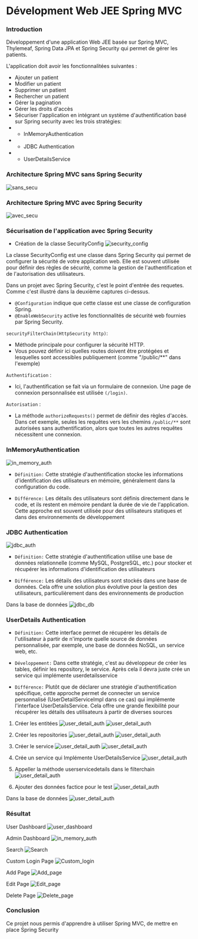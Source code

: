 # Dévelopment Web JEE Spring MVC

### Introduction
Développement d'une application Web JEE basée sur Spring MVC,
Thylemeaf, Spring Data JPA et Spring Security qui permet de 
gérer les patients. 

L'application doit avoir les fonctionnalitées suivantes :
* Ajouter un patient
* Modifier un patient
* Supprimer un patient
* Rechercher un patient
* Gérer la pagination
* Gérer les droits d'accès
* Sécuriser l'application en intégrant un système d'authentification basé sur Spring security avec les trois stratégies:
* * InMemoryAuthentication
* * JDBC Authentication
* * UserDetailsService

### Architecture Spring MVC sans Spring Security

![sans_secu](captures/sans_secu.png)


### Architecture Spring MVC avec Spring Security

![avec_secu](captures/avec_secu.png)


### Sécurisation de l'application avec Spring Security

* Création de la classe SecurityConfig
![security_config](captures/security_config.png)

La classe SecurityConfig est une classe dans Spring Security qui permet de configurer la sécurité de 
votre application web. Elle est souvent utilisée pour définir
des règles de sécurité, comme la gestion de l'authentification
et de l'autorisation des utilisateurs.

Dans un projet avec Spring Security, c'est le point d'entrée des requetes. Comme
c'est illustré dans la deuxième captures ci-dessus.

* `@Configuration` indique que cette classe est une classe de configuration Spring.
* `@EnableWebSecurity` active les fonctionnalités de sécurité web fournies par Spring Security.

`securityFilterChain(HttpSecurity http)`:

* Méthode principale pour configurer la sécurité HTTP.
* Vous pouvez définir ici quelles routes doivent être protégées et lesquelles sont accessibles publiquement (comme "/public/**" dans l'exemple)

`Authentification` :

* Ici, l'authentification se fait via un formulaire de connexion. Une page de connexion personnalisée est utilisée `(/login)`.

`Autorisation` :

* La méthode `authorizeRequests()` permet de définir des règles d'accès. Dans cet exemple, seules les requêtes vers les chemins `/public/**` sont autorisées sans authentification, alors que toutes les autres requêtes nécessitent une connexion.

### InMemoryAuthentication

![in_memory_auth](captures/in_memory.png)

- `Définition:` Cette stratégie d'authentification stocke les informations d'identification des utilisateurs en mémoire, généralement dans la configuration du code.

- `Différence:` Les détails des utilisateurs sont définis directement dans le code, et ils restent en mémoire pendant la durée de vie de l'application. Cette approche est souvent utilisée pour des utilisateurs statiques et dans des environnements de développement




### JDBC Authentication

![jdbc_auth](captures/jdbc_auth.PNG)

- `Définition:` Cette stratégie d'authentification utilise une base de données relationnelle (comme MySQL, PostgreSQL, etc.) pour stocker et récupérer les informations d'identification des utilisateurs


- `Différence:` Les détails des utilisateurs sont stockés dans une base de données. Cela offre une solution plus évolutive pour la gestion des utilisateurs, particulièrement dans des environnements de production

Dans la base de données
![jdbc_db](captures/jdbc_db.png)




### UserDetails Authentication

- `Définition:` Cette interface permet de récupérer les détails de l'utilisateur à partir de n'importe quelle source de données personnalisée, par exemple, une base de données NoSQL, un service web, etc.

- `Développement:` Dans cette stratégie, c'est au développeur de créer les tables, définir les repository, le service. Après cela il devra juste crée un service qui implémente userdetailsservice 

- `Différence:` Plutôt que de déclarer une stratégie d'authentification spécifique, cette approche permet de connecter un service personnalisé (UserDetailServiceImpl dans ce cas) qui implémente l'interface UserDetailsService. Cela offre une grande flexibilité pour récupérer les détails des utilisateurs à partir de diverses sources

1. Créer les entitées
   ![user_detail_auth](captures/user_entity.PNG)
   ![user_detail_auth](captures/role_entity.PNG)

2. Créer les repositories
   ![user_detail_auth](captures/user_repo.PNG)
   ![user_detail_auth](captures/role_repo.PNG)

3. Créer le service
   ![user_detail_auth](captures/service_interface.PNG)
   ![user_detail_auth](captures/service_impl.PNG)

4. Crée un service qui Implémente UserDetailsService
   ![user_detail_auth](captures/user_details_service_impl.PNG)

5. Appeller la méthode userservicedetails dans le filterchain
   ![user_detail_auth](captures/filter_chain.PNG)

6. Ajouter des données factice pour le test
   ![user_detail_auth](captures/fake_data.PNG)

Dans la base de données
![user_detail_auth](captures/userDetail_db.png)



### Résultat

User Dashboard
![user_dashboard](captures/user_dashboard.PNG)

Admin Dashboard
![in_memory_auth](captures/admin_dashboard.PNG)

Search
![Search](captures/search.PNG)

Custom Login Page
![Custom_login](captures/custom_login_page.PNG)

Add Page
![Add_page](captures/add.PNG)

Edit Page
![Edit_page](captures/edit.PNG)

Delete Page
![Delete_page](captures/delete.PNG)



### Conclusion
Ce projet nous permis d'apprendre à utiliser Spring MVC, de mettre en
place Spring Security




